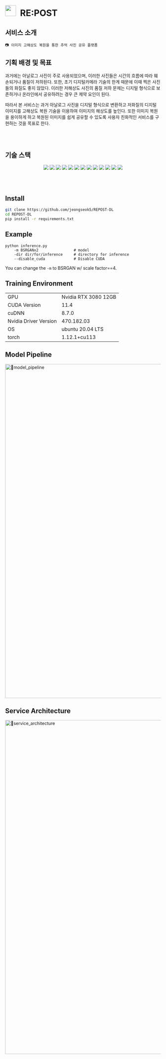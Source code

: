 <h1><img width="35" src="https://github.com/MJU-Capstone-Album2Me/REPOST-Backend/assets/64758861/61a29d49-3c83-4a95-a929-86ede76598fd"/>&nbsp;&nbsp;RE:POST</h1>

## 서비스 소개
```
📷 이미지 고해상도 복원을 통한 추억 사진 공유 플랫폼
```
## 기획 배경 및 목표
과거에는 아날로그 사진이 주로 사용되었으며, 이러한 사진들은 시간의 흐름에 따라 훼손되거나 품질이 저하된다. 또한, 초기 디지털카메라 기술의 한계 때문에 이때 찍은 사진들의 화질도 좋지 않았다.
이러한 저해상도 사진의 품질 저하 문제는 디지털 형식으로 보존하거나 온라인에서 공유하려는 경우 큰 제약 요인이 된다.
<p></p>
따라서 본 서비스는 과거 아날로그 사진을 디지털 형식으로 변환하고 저화질의 디지털 이미지를 고해상도 복원 기술을 이용하여 이미지의 해상도를 높인다.
또한 이미지 복원을 용이하게 하고 복원된 이미지를 쉽게 공유할 수 있도록 사용자 친화적인 서비스를 구현하는 것을 목표로 한다.

<br><br>

## 기술 스택
<p align="center">
<img src="https://img.shields.io/badge/Java 17-008FC7?style=for-the-badge&logo=Java&logoColor=white"/>
<img src="https://img.shields.io/badge/spring 3.0.6-%236DB33F.svg?style=for-the-badge&logo=spring&logoColor=white"/>
<img src="https://img.shields.io/badge/Spring Security-6DB33F?style=for-the-badge&logo=Spring Security&logoColor=white"/>
<img src="https://img.shields.io/badge/Spring Data JPA-6DB33F?style=for-the-badge&logo=JPA&logoColor=white"/>
<img src="https://img.shields.io/badge/-QueryDSL-blue?style=for-the-badge"/>
<img src="https://img.shields.io/badge/mysql-%2300f.svg?style=for-the-badge&logo=mysql&logoColor=white"/>
<img src="https://img.shields.io/badge/-FastAPI-0C9B8C?style=for-the-badge&logo=fastAPI&logoColor=white"/>
<img src="https://img.shields.io/badge/-pytorch-F17259?style=for-the-badge&logo=pytorch&logoColor=white"/>
<img src="https://img.shields.io/badge/GitHub Actions-2088FF?style=for-the-badge&logo=GitHub Actions&logoColor=white"/>
<img src="https://img.shields.io/badge/Amazon EC2-FF9900?style=for-the-badge&logo=Amazon EC2&logoColor=white"/>
<img src="https://img.shields.io/badge/Amazon RDS-527FFF?style=for-the-badge&logo=Amazon RDS&logoColor=white"/>
<img src="https://img.shields.io/badge/Amazon S3-E15343?style=for-the-badge&logo=Amazon S3&logoColor=white"/>
<img src="https://img.shields.io/badge/Amazon CodeDeploy-82A450?style=for-the-badge&logo=Amazon CodeDeploy&logoColor=white"/>
</p>
<br><br>

## Install

```bash
git clone https://github.com/jeongseok5/REPOST-DL
cd REPOST-DL
pip install -r requirements.txt
```

## Example

```
python inference.py 
    -m BSRGANx2                # model
    -dir dir/for/inference     # directory for inference
    --disable_cuda             # Disable CUDA
```

You can change the ```-m``` to BSRGAN w/ scale factor==4. 


## Training Environment
|||
|:---|:---|
|GPU|Nvidia RTX 3080 12GB| 
|CUDA Version|11.4|
|cuDNN|8.7.0|
|Nvidia Driver Version|470.182.03|
|OS|ubuntu 20.04 LTS|
|torch|1.12.1+cu113|


## Model Pipeline
<img width="1080" alt="model_pipeline" src="https://github.com/MJU-Capstone-Album2Me/REPOST-DL/assets/91061904/37bc6cbb-af7a-4c18-b2ea-7abe931e24bd">

## Service Architecture
<img width="1080" alt="service_architecture" src="https://github.com/MJU-Capstone-Album2Me/REPOST-DL/assets/91061904/8b9bf49a-58cd-4625-9503-09f8d277533a">

